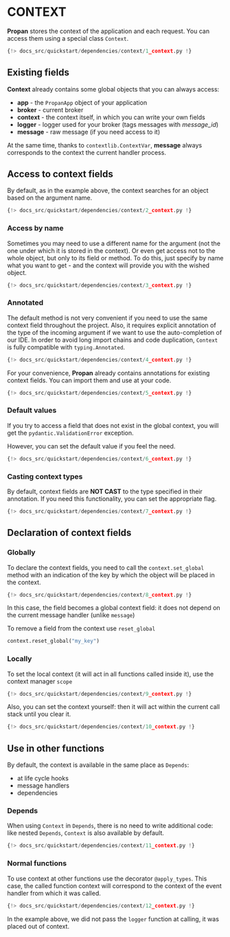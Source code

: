 # CONTEXT

**Propan** stores the context of the application and each request. You can access them using a special class `Context`.

```python linenums="1" hl_lines="4"
{!> docs_src/quickstart/dependencies/context/1_context.py !}
```

## Existing fields

**Context** already contains some global objects that you can always access:

* **app** - the `PropanApp` object of your application
* **broker** - current broker
* **context** - the context itself, in which you can write your own fields
* **logger** - logger used for your broker (tags messages with *message_id*)
* **message** - raw message (if you need access to it)

At the same time, thanks to `contextlib.ContextVar`, **message** always corresponds to the context the current handler process.

## Access to context fields

By default, as in the example above, the context searches for an object based on the argument name.

```python linenums="1" hl_lines="6-10"
{!> docs_src/quickstart/dependencies/context/2_context.py !}
```

### Access by name

Sometimes you may need to use a different name for the argument (not the one under which it is stored in the context). Or even get access not to the whole object, but only to its field or method. To do this, just specify by name what you want to get - and the context will provide you with the wished object.

```python linenums="1" hl_lines="6-8"
{!> docs_src/quickstart/dependencies/context/3_context.py !}
```

### Annotated

The default method is not very convenient if you need to use the same context field throughout the project. Also, it requires explicit annotation of the type of the incoming argument if we want to use the auto-completion of our IDE. In order to avoid long import chains and code duplication, `Context` is fully compatible with `typing.Annotated`.

```python linenums="1" hl_lines="4 9"
{!> docs_src/quickstart/dependencies/context/4_context.py !}
```

For your convenience, **Propan** already contains annotations for existing context fields. You can import them and use at your code.

```python linenums="1" hl_lines="1 6-10"
{!> docs_src/quickstart/dependencies/context/5_context.py !}
```

### Default values

If you try to access a field that does not exist in the global context, you will get the `pydantic.ValidationError` exception.

However, you can set the default value if you feel the need.

```python linenums="1" hl_lines="6 8"
{!> docs_src/quickstart/dependencies/context/6_context.py !}
```

### Casting context types

By default, context fields are **NOT CAST** to the type specified in their annotation. If you need this functionality, you can set the appropriate flag.

```python linenums="1" hl_lines="6 8"
{!> docs_src/quickstart/dependencies/context/7_context.py !}
```

## Declaration of context fields

### Globally

To declare the context fields, you need to call the `context.set_global` method with an indication of the key by which the object will be placed in the context.

```python linenums="1" hl_lines="6 8"
{!> docs_src/quickstart/dependencies/context/8_context.py !}
```

In this case, the field becomes a global context field: it does not depend on the current message handler (unlike `message`)

To remove a field from the context use `reset_global`
```python
context.reset_global("my_key")
```

### Locally

To set the local context (it will act in all functions called inside it), use the context manager `scope`

```python linenums="1" hl_lines="9 13"
{!> docs_src/quickstart/dependencies/context/9_context.py !}
```

Also, you can set the context yourself: then it will act within the current call stack until you clear it.

```python linenums="1" hl_lines="9 11 13"
{!> docs_src/quickstart/dependencies/context/10_context.py !}
```

## Use in other functions

By default, the context is available in the same place as `Depends`:

* at life cycle hooks
* message handlers
* dependencies

### Depends

When using `Context` in `Depends`, there is no need to write additional code: like nested `Depends`, `Context` is also available by default. 

```python linenums="1" hl_lines="5 7 10"
{!> docs_src/quickstart/dependencies/context/11_context.py !}
```

### Normal functions

To use context at other functions use the decorator `@apply_types`. This case, the called function context will correspond to the context of the event handler from which it was called.

```python linenums="1" hl_lines="5 7 10"
{!> docs_src/quickstart/dependencies/context/12_context.py !}
```

In the example above, we did not pass the `logger` function at calling, it was placed out of context.